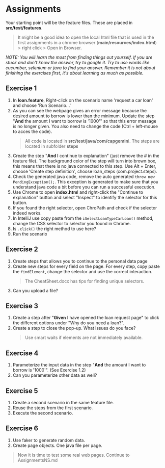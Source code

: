 # Assignments

Your starting point will be the feature files. These are placed in **src/test/features**.
> It might be a good idea to open the local html file that is used in the first assignments in a chrome browser (**main/resources/index.html**) > right click > Open in Browser.

_NOTE: You will learn the most from finding things out yourself. If you are stuck and don't know the answer, try to google it. Try to use words like cucumber, selenium or java to find your answer.  Remember it is not about finishing the exercises first, it's about learning as much as possible._

## Exercise 1

 1. In **loan.feature**, Right-click on the scenario name 'request a car loan' and choose 'Run Scenario...'
 2. As you can see the webpage gives an error message because the desired amount to borrow is lower than the minimum. Update the step "**And** the amount I want to borrow is '1000'" so that this error message is no longer given. You also need to change the code (Ctrl + left-mouse to acces the code).
     > All code is located in **src/test/java/com/capgemini**. The steps are located in subfolder **steps**
 3. Create the step "**And** I continue to explanation" (just remove the # in the feature file). The background color of the step will turn into brown box, this means that there is no java connected to this step. Use Alt + Enter, choose 'Create step definition', choose loan_steps (com.project.steps).
 4. Check the generated java code, remove the auto generated `throw new PendingException();`. This exception is generated to make sure that you understand java code a bit before you can run a successful execution.
 5. Use Chrome to open **index.html** and right-click the "Continue to explanation" button and select "Inspect" to identify the selector for this button.
 6. If you found the right selector, open ChroPath and check if the selector indeed works.
 7. In IntelliJ use copy paste from the `iSelectLoanTypeCarLoan()` method, change the CSS selector to selector you found in Chrome.
 8. Is `.click()` the right method to use here?
 9. Run the scenario

## Exercise 2

1.  Create steps that allows you to continue to the personal data page
2.  Create new steps for every field on the page. For every step, copy paste the `findElement`, change the selector and use the correct interaction.
    > The CheatSheet.docx has tips for finding unique selectors.
3. Can you upload a file?

## Exercise 3

1. Create a step after "**Given** I have opened the loan request page" to click the different options under "Why do you need a loan?".
2. Create a step to close the pop-up. What issues do you face?
    > Use smart waits if elements are not immediately available.

## Exercise 4

1. Parameterize the input data in the step "**And** the amount I want to borrow is '1000'". (See Exercise 1.2)
2. Can you parameterize other data as well?

## Exercise 5

1. Create a second scenario in the same feature file.
2. Reuse the steps from the first scenario.
3. Execute the second scenario.

## Exercise 6

1. Use faker to generate random data.
2. Create page objects. One java file per page.

>Now it is time to test some real web pages. Continue to AssignmentsNS.md